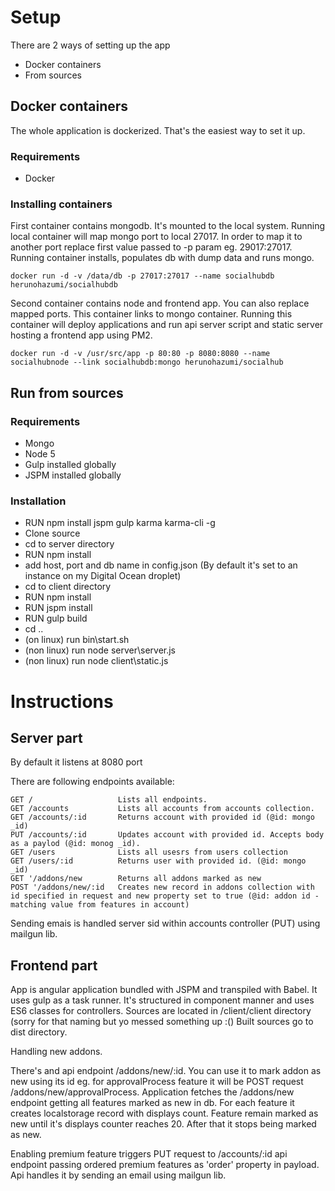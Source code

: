 # Setup

There are 2 ways of setting up the app
- Docker containers
- From sources

## Docker containers

The whole application is dockerized. That's the easiest way to set it up.

### Requirements
- Docker

### Installing containers

First container contains mongodb. It's mounted to the local system. Running local container will map mongo port to local 27017.
In order to map it to another port replace first value passed to -p param eg. 29017:27017.
Running container installs, populates db with dump data and runs mongo.

    docker run -d -v /data/db -p 27017:27017 --name socialhubdb  herunohazumi/socialhubdb

Second container contains node and frontend app. You can also replace mapped ports. This container links to mongo container.
Running this container will deploy applications and run api server script and static server hosting a frontend app using PM2.

    docker run -d -v /usr/src/app -p 80:80 -p 8080:8080 --name socialhubnode --link socialhubdb:mongo herunohazumi/socialhub

## Run from sources

### Requirements
- Mongo
- Node 5
- Gulp installed globally
- JSPM installed globally

### Installation
- RUN npm install jspm gulp karma karma-cli -g
- Clone source
- cd to server directory
- RUN npm install
- add host, port and db name in config.json (By default it's set to an instance on my Digital Ocean droplet)
- cd to client directory
- RUN npm install
- RUN jspm install
- RUN gulp build
- cd ..
- (on linux) run bin\start.sh
- (non linux) run node server\server.js
- (non linux) run node client\static.js

# Instructions

## Server part

By default it listens at 8080 port

There are following endpoints available:

    GET /                   Lists all endpoints.
    GET /accounts           Lists all accounts from accounts collection.
    GET /accounts/:id       Returns account with provided id (@id: mongo _id)
    PUT /accounts/:id       Updates account with provided id. Accepts body as a paylod (@id: monog _id). 
    GET /users              Lists all usesrs from users collection
    GET /users/:id          Returns user with provided id. (@id: mongo _id)
    GET '/addons/new        Returns all addons marked as new
    POST '/addons/new/:id   Creates new record in addons collection with id specified in request and new property set to true (@id: addon id - matching value from features in account)

Sending emais is handled server sid within accounts controller (PUT) using mailgun lib.

## Frontend part

App is angular application bundled with JSPM and transpiled with Babel. It uses gulp as a task runner.
It's structured in component manner and uses ES6 classes for controllers. Sources are located in /client/client directory (sorry for that naming but yo messed something up :()
Built sources go to dist directory.

Handling new addons.

There's and api endpoint /addons/new/:id. You can use it to mark addon as new using its id eg. for approvalProcess feature it will be POST request /addons/new/approvalProcess.
Application fetches the /addons/new endpoint getting all features marked as new in db. For each feature it creates localstorage record with displays count. 
Feature remain marked as new until it's displays counter reaches 20. After that it stops being marked as new.

Enabling premium feature triggers PUT request to /accounts/:id api endpoint passing ordered premium features as 'order' property in payload. Api handles it by sending an email using mailgun lib.